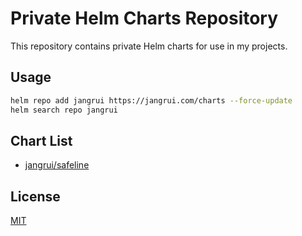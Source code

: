 # Private Helm Charts Repository

This repository contains private Helm charts for use in my projects.

## Usage

```bash
helm repo add jangrui https://jangrui.com/charts --force-update
helm search repo jangrui
```

## Chart List

- [jangrui/safeline](charts/safeline/README.md)

## License

[MIT](LICENSE)

